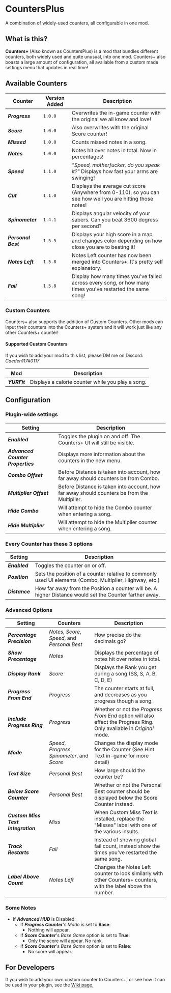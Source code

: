 # CountersPlus
A combination of widely-used counters, all configurable in one mod.

## What is this?
**Counters+** (Also known as CountersPlus) is a mod that bundles different counters, both widely used and quite unusual, into one mod. Counters+ also boasts a large amount of configuration, all available from a custom made settings menu that updates in real time!

## Available Counters
|Counter|Version Added|Description|
|-|-|-|
|***Progress***|`1.0.0`|Overwrites the in-game counter with the original we all know and love!|
|***Score***|`1.0.0`|Also overwrites with the original Score counter!|
|***Missed***|`1.0.0`|Counts missed notes in a song.|
|***Notes***|`1.0.0`|Notes hit over notes in total. Now in percentages!|
|***Speed***|`1.1.0`|*"Speed, motherfucker, do you speak it?"* Displays how fast your arms are swinging!|
|***Cut***|`1.1.0`|Displays the average cut score (Anywhere from 0-110), so you can see how well you are hitting those notes!|
|***Spinometer***|`1.4.1`|Displays angular velocity of your sabers. Can you beat 3600 degress per second?|
|***Personal Best***|`1.5.5`|Displays your high score in a map, and changes color depending on how close you are to beating it!|
|***Notes Left***|`1.5.8`|Notes Left counter has now been merged into Counters+. It's pretty self explanatory.|
|***Fail***|`1.5.8`|Display how many times you've failed across every song, or how many times you've restarted the same song!|

### Custom Counters
Counters+ also supports the addition of Custom Counters. Other mods can input their counters into the Counters+ system and it will work just like any other Counters+ counter!

#### Supported Custom Counters
If you wish to add your mod to this list, please DM me on Discord: *Caeden117#0117*

|Mod|Description|
|-|-|
|***YURFit***|Displays a calorie counter while you play a song.|

## Configuration

### Plugin-wide settings
|Setting|Description|
|-|-|
|***Enabled***|Toggles the plugin on and off. The Counters+ UI will still be visible.|
|***Advanced Counter Properties***|Displays more information about the counters in the new menu.|
|***Combo Offset***|Before Distance is taken into account, how far away should counters be from Combo.|
|***Multiplier Offset***|Before Distance is taken into account, how far away should counters be from the Multiplier.|
|***Hide Combo***|Will attempt to hide the Combo counter when entering a song.|
|***Hide Multiplier***|Will attempt to hide the Multiplier counter when entering a song.|

### Every Counter has these 3 options
|Setting|Description|
|-|-|
|***Enabled***|Toggles the counter on or off.|
|***Position***|Sets the position of a counter relative to commonly used UI elements (Combo, Multiplier, Highway, etc.)|
|***Distance***|How far away from the Position a counter will be. A higher Distance would set the Counter farther away.|

### Advanced Options
|Setting|Counters|Description
|-|-|-|
|***Percentage Precision***|*Notes*, *Score*, *Speed*, and *Personal Best*|How precise do the decimals go?|
|***Show Precentage***|*Notes*|Displays the percentage of notes hit over notes in total.|
|***Display Rank***|*Score*|Displays the Rank you get during a song (SS, S, A, B, C, D, E)|
|***Progress From End***|*Progress*|The counter starts at full, and decreases as you progress though a song.|
|***Include Progress Ring***|*Progress*|Whether or not the *Progress From End* option will also effect the Progress Ring. Only available in *Original* mode.|
|***Mode***|*Speed*, *Progress*, *Spinometer*, and *Score*|Changes the display mode for the Counter (See Hint Text in-game for more detail)|
|***Text Size***|*Personal Best*|How large should the counter be?|
|***Below Score Counter***|*Personal Best*|Whether or not the Personal Best counter should be displayed below the Score Counter instead.|
|***Custom Miss Text Integration***|*Miss*|When Custom Miss Text is installed, replace the "Misses" label with one of the various insults.|
|***Track Restarts***|*Fail*|Instead of showing global fail count, instead show the times you've restarted the same song.|
|***Label Above Count***|*Notes Left*|Changes the Notes Left counter to look similarly with other Counters+ counters, with the label above the number.|

### Some Notes

- If ***Advanced HUD*** is Disabled:
  - If ***Progress Counter***'s *Mode* is set to **Base**:
    - Nothing will appear.
  - If ***Score Counter***'s *Base Game* option is set to **True**:
    - Only the score will appear. No rank.
  - If ***Score Counter***'s *Base Game* option is set to **False**:
    - No score will appear.

## For Developers
If you wish to add your own custom counter to Counters+, or see how it can be used in your plugin, see the [Wiki page.](https://github.com/Caeden117/CountersPlus/wiki/For-Developers)

